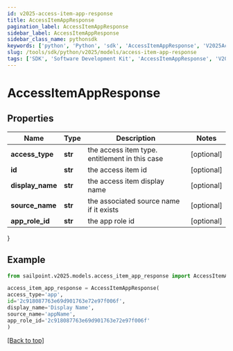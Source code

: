 ```yaml
---
id: v2025-access-item-app-response
title: AccessItemAppResponse
pagination_label: AccessItemAppResponse
sidebar_label: AccessItemAppResponse
sidebar_class_name: pythonsdk
keywords: ['python', 'Python', 'sdk', 'AccessItemAppResponse', 'V2025AccessItemAppResponse'] 
slug: /tools/sdk/python/v2025/models/access-item-app-response
tags: ['SDK', 'Software Development Kit', 'AccessItemAppResponse', 'V2025AccessItemAppResponse']
---
```


# AccessItemAppResponse


## Properties

Name | Type | Description | Notes
------------ | ------------- | ------------- | -------------
**access_type** | **str** | the access item type. entitlement in this case | [optional] 
**id** | **str** | the access item id | [optional] 
**display_name** | **str** | the access item display name | [optional] 
**source_name** | **str** | the associated source name if it exists | [optional] 
**app_role_id** | **str** | the app role id | [optional] 
}

## Example

```python
from sailpoint.v2025.models.access_item_app_response import AccessItemAppResponse

access_item_app_response = AccessItemAppResponse(
access_type='app',
id='2c918087763e69d901763e72e97f006f',
display_name='Display Name',
source_name='appName',
app_role_id='2c918087763e69d901763e72e97f006f'
)

```
[[Back to top]](#) 

